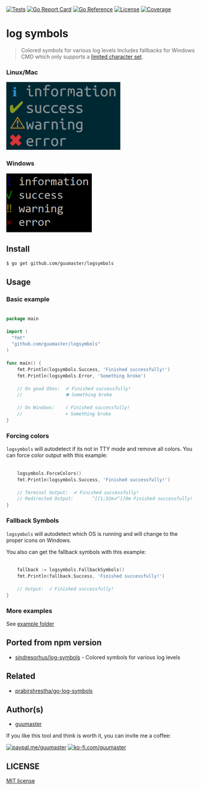[![Tests][tests-badge]][tests-link]
[![Go Report Card][report-badge]][report-link]
[![Go Reference][reference-badge]][reference-link]
[![License][license-badge]][license-link]
[![Coverage][coverage-badge]][coverage-link]

# log symbols

> Colored symbols for various log levels
Includes fallbacks for Windows CMD which only supports a [limited character set](https://en.wikipedia.org/wiki/Code_page_437).


### Linux/Mac
![logsymbols on Linux](docs/screenshot.png)

### Windows

![logsymbols on Windows](docs/screenshot_windows.png)


## Install

```
$ go get github.com/guumaster/logsymbols
```

## Usage

### Basic example
```go

package main

import (
  "fmt"
  "github.com/guumaster/logsymbols"
)

func main() {
    fmt.Println(logsymbols.Success, 'Finished successfully!')
    fmt.Println(logsymbols.Error, 'Something broke')

    // On good OSes:  ✔ Finished successfully!
    //                ✖ Something broke

    // On Windows:    √ Finished successfully!
    //                × Something broke
}

```

### Forcing colors

`logsymbols` will autodetect if its not in TTY mode and remove all colors. You can force color output with this example:

```go

  	logsymbols.ForceColors()
    fmt.Println(logsymbols.Success, 'Finished successfully!')

    // Terminal Output:  ✔ Finished successfully!
    // Redirected Output:       ^[[1;32m✔^[[0m Finished successfully!
}

```
### Fallback Symbols

`logsymbols` will autodetect which OS is running and will change to the proper icons on Windows. 

You also can get the fallback symbols with this example:

```go

    fallback := logsymbols.FallbackSymbols()
    fmt.Println(fallback.Success, 'Finished successfully!')

    // Output:  √ Finished successfully!
}

```

### More examples

See [example folder](example/main.go)


## Ported from npm version

- [sindresorhus/log-symbols](https://github.com/sindresorhus/log-symbols) - Colored symbols for various log levels


## Related

- [prabirshrestha/go-log-symbols](https://github.com/prabirshrestha/go-log-symbols)




## Author(s)

* [guumaster](https://github.com/guumaster)

If you like this tool and think is worth it, you can invite me a coffee: 

[![paypal.me/guumaster][paypal-badge]][paypal-link]
[![ko-fi.com/guumaster][kofi-badge]][kofi-link]




## LICENSE

 [MIT license](LICENSE)


<!-- JUST BADGES & LINKS -->
[tests-badge]: https://img.shields.io/github/workflow/status/guumaster/logsymbols/Test
[tests-link]: https://github.com/guumaster/logsymbols/actions?query=workflow%3ATest

[report-badge]: https://goreportcard.com/badge/github.com/guumaster/logsymbols
[report-link]: https://goreportcard.com/report/github.com/guumaster/logsymbols

[reference-badge]: https://godoc.org/github.com/guumaster/logsymbols?status.svg
[reference-link]: https://pkg.go.dev/github.com/guumaster/logsymbols?tab=overview


[license-badge]: https://img.shields.io/github/license/guumaster/logsymbols
[license-link]: https://github.com/guumaster/logsymbols/blob/master/LICENSE

[coverage-badge]: https://sonarcloud.io/api/project_badges/measure?project=guumaster_logsymbols&metric=coverage
[coverage-link]: https://sonarcloud.io/dashboard?id=guumaster_logsymbols

[paypal-link]: https://www.paypal.me/guumaster
[paypal-badge]: https://img.shields.io/static/v1?label=donate&message=PayPal&color=00457C&logo=paypal

[kofi-link]: https://ko-fi.com/guumaster
[kofi-badge]: https://img.shields.io/static/v1?label=donate&message=Ko-fi&color=F16061&logo=ko-fi
